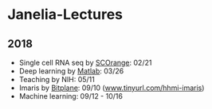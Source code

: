 # Janelia-Lectures

## 2018
* Single cell RNA seq by [SCOrange](https://singlecell.biolab.si/): 02/21
* Deep learning by [Matlab](https://www.mathworks.com//): 03/26
* Teaching by NIH: 05/11
* Imaris by [Bitplane](http://www.bitplane.com/): 09/10 (www.tinyurl.com/hhmi-imaris)
* Machine learning: 09/12 - 10/16
